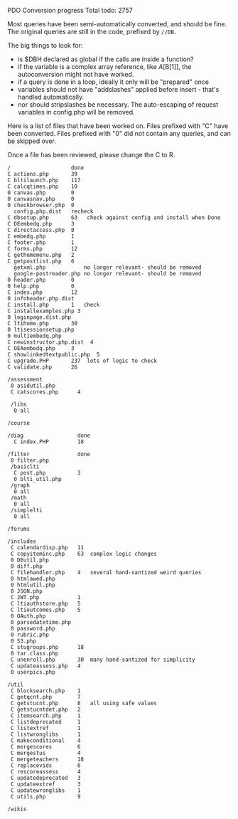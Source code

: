 PDO Conversion progress
Total todo: 2757

Most queries have been semi-automatically converted, and should be fine.  The
original queries are still in the code, prefixed by `//DB`.

The big things to look for:
- is $DBH declared as global if the calls are inside a function?
- if the variable is a complex array reference, like $A[$B[1]], the autoconversion
  might not have worked.
- if a query is done in a loop, ideally it only will be "prepared" once
- variables should not have "addslashes" applied before insert - that's handled automatically.
- nor should stripslashes be necessary. The auto-escaping of request variables in config.php will be removed.

Here is a list of files that have been worked on.  Files prefixed with "C" have been converted.
Files prefixed with "0" did not contain any queries, and can be skipped over.

Once a file has been reviewed, please change the C to R.

````
/                   done
C actions.php       39
C bltilaunch.php    117
C calcqtimes.php    10
0 canvas.php        0
0 canvasnav.php     0
0 checkbrowser.php  0
  config.php.dist   recheck
C dbsetup.php       63   check against config and install when Done
C DEembedq.php      3
C directaccess.php  8
C embedq.php        1
C footer.php        1
C forms.php         12
C gethomemenu.php   2
C getpostlist.php   6
  getxml.php            no longer relevant- should be removed
  google-postreader.php no longer relevant- should be removed
0 header.php        0
0 help.php          0
C index.php         12
0 infoheader.php.dist
C install.php       1   check
C installexamples.php 3
0 loginpage.dist.php
C ltihome.php       30
0 ltisessionsetup.php
0 multiembedq.php
C newinstructor.php.dist  4
C OEAembedq.php     3
C showlinkedtextpublic.php  5
C upgrade.PHP       237  lots of logic to check
C validate.php      26

/assessment
 0 asidutil.php
 C catscores.php      4

 /libs
  0 all

/course

/diag                 done
  C index.PHP         18

/filter               done
 0 filter.php
 /basiclti
  C post.php          3
  0 blti_util.php
 /graph
  0 all
 /math
  0 all
 /simplelti
  0 all  

/forums

/includes
 C calendardisp.php   11
 C copyiteminc.php    63  complex logic changes
 0 DEutil.php
 0 diff.php
 C filehandler.php    4   several hand-santized weird queries
 0 htmlawed.php
 0 htmlutil.php
 0 JSON.php
 C JWT.php            1
 C ltiauthstore.php   5
 C ltioutcomes.php    5
 0 OAuth.php
 0 parsedatetime.php
 0 password.php
 0 rubric.php
 0 S3.php
 C stugroups.php      18
 0 tar.class.php  
 C unenroll.php       30  many hand-santized for simplicity
 C updateassess.php   4
 0 userpics.php   

/util
 C blocksearch.php    1
 C getqcnt.php        7
 C getstucnt.php      8   all using safe values
 C getstucntdet.php   2
 C itemsearch.php     1
 C listdeprecated     1
 C listextref         1
 C listwronglibs      1
 C makeconditional    4
 C mergescores        6
 C mergestus          4
 C mergeteachers      18
 C replacevids        6
 C rescoreassess      4
 C updatedeprecated   3
 C updateextref       3
 C updatewronglibs    1
 C utils.php          9

/wikis
````

